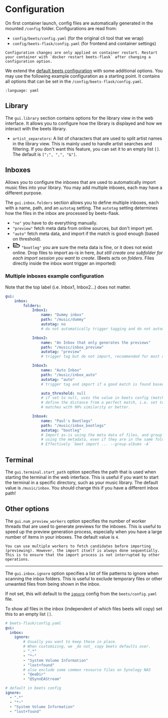 # Configuration

On first container launch, config files are automatically generated in the mounted `/config` folder. Configurations are read from:

-   `config/beets/config.yaml` (for the original cli tool that we wrap)
-   `config/beets-flask/config.yaml` (for frontend and container settings)

```{warning}
Configuration changes are only applied on container restart. Restart your container with `docker restart beets-flask` after changing a configuration option.
```

We extend the [default beets configuration](https://beets.readthedocs.io/en/stable/reference/config.html) with some additional options. You may use the following example configuration as a starting point. It contains all options that can be set in the `/config/beets-flask/config.yaml`.


```{literalinclude} ../backend/beets_flask/config/config_bf_example.yaml
:language: yaml
```

## Library

The `gui.library` section contains options for the library view in the web interface. It allows you to configure how the library is displayed and how we interact with the beets library.

- `artist_separators`: A list of characters that are used to split artist names in the library view. This is mainly used to handle artist searches and filtering. If you don't want this feature, you can set it to an empty list `[]`. The default is `[";", ",", "&"]`.

## Inboxes

Allows you to configure the inboxes that are used to automatically import music files into your library. You may add multiple inboxes, each may have a different purpose.


The `gui.inbox.folders` section allows you to define multiple inboxes, each with a name, path, and an `autotag` setting. The `autotag` setting determines how the files in the inbox are processed by beets-flask.

- <i data-lucide="inbox"></i> `"no"` you have to do everything manually.
- <i data-lucide="tag"></i> `"preview"` fetch meta data from online sources, but don't import yet.
- <i data-lucide="rocket"></i> `"auto"` fetch meta data, and import if the match is good enough (based on threshold).
- <svg class="icon" xmlns="http://www.w3.org/2000/svg" width="24" height="24" viewBox="0 0 24 24" fill="none" stroke="currentColor" stroke-width="2" stroke-linecap="round" stroke-linejoin="round" class="lucide lucide-sneaker-icon lucide-sneaker"><path d="M14.1 7.9 12.5 10"/><path d="M17.4 10.1 16 12"/><path d="M2 16a2 2 0 0 0 2 2h13c2.8 0 5-2.2 5-5a2 2 0 0 0-2-2c-.8 0-1.6-.2-2.2-.7l-6.2-4.2c-.4-.3-.9-.2-1.3.1 0 0-.6.8-1.2 1.1a3.5 3.5 0 0 1-4.2.1C4.4 7 3.7 6.3 3.7 6.3A.92.92 0 0 0 2 7Z"/><path d="M2 11c0 1.7 1.3 3 3 3h7"/></svg> `"bootleg"` you are sure the meta data is fine, or it does not exist online.
    Drop files to import as-is in here, _but still create one subfolder for each
    import session you want to create_. (Beets acts on _folders_.
    Files directly inside the inbox wont trigger an imported)

### Multiple inboxes example configuration

Note that the top label (i.e. Inbox1, Inbox2...) does not matter.

```yaml
gui:
    inbox:
        folders:
            Inbox1:
                name: "Dummy inbox"
                path: "/music/dummy"
                autotag: no
                # do not automatically trigger tagging and do not automatically import

            Inbox2:
                name: "An Inbox that only generates the previews"
                path: "/music/inbox_preview"
                autotag: "preview"
                # trigger tag but do not import, recommended for most control

            Inbox3:
                name: "Auto Inbox"
                path: "/music/inbox_auto"
                autotag: "auto"
                # trigger tag and import if a good match is found based on `auto_threshold`

                auto_threshold: null
                # if set to null, uses the value in beets config (match.strong_rec_thresh)
                # define the distance from a perfect match, i.e. set to 0.1 to import
                # matches with 90% similarity or better.

            Inbox4:
                name: "Paul's Bootlegs"
                path: "/music/inbox_bootlegs"
                autotag: "bootleg"
                # Import as-is using the meta data of files, and group albums
                # using the metadata, even if they are in the same folder
                # Effectively `beet import ... --group-albums -A`
```

## Terminal

The `gui.terminal.start_path` option specifies the path that is used when starting the terminal in the web interface. This is useful if you want to start the terminal in a specific directory, such as your music library. The default value is `/music/inbox`. You should change this if you have a different inbox path!


## Other options

The `gui.num_preview_workers` option specifies the number of worker threads that are used to generate previews for the inboxes. This is useful to speed up the preview generation process, especially when you have a large number of items in your inboxes. The default value is `4`.

```{note}
You can use multiple workers to fetch candidates before importing (previewing). However, the import itself is always done sequentially. This is to ensure that the import process is not interrupted by other operations.
```

---

The `gui.inbox.ignore` option specifies a list of file patterns to ignore when scanning the inbox folders. This is useful to exclude temporary files or other unwanted files from being shown in the inbox.

If not set, this will default to the [`ignore`](https://docs.beets.io/en/stable/reference/config.html#ignore) config from the `beets/config.yaml` file.

To show all files in the inbox (independent of which files beets will copy) set this to an empty list `[]`.

```yaml
# beets-flask/config.yaml
gui:
  inbox:
    ignore:
        # Usually you want to keep these in place.
        # When customizing, we _do not_ copy beets defaults over.
        - ".*"
        - "*~"
        - "System Volume Information"
        - "lost+found"
        # also exclude some common resource files on Synology NAS
        - "@eaDir"
        - "@SynoEAStream"

# default in beets config
ignore:
  - ".*"
  - "*~"
  - "System Volume Information"
  - "lost+found"

```
